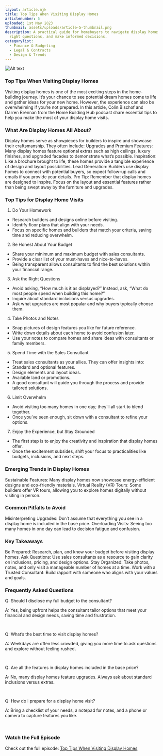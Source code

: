 ```yaml
---
layout: article.njk
title: Top Tips When Visiting Display Homes
articlenumber: 5
uploaded: 1st May 2023
thumbnail: assets/uploads/article-5-thumbnail.png
description: A practical guide for homebuyers to navigate display homes, ask the
  right questions, and make informed decisions.
categorylist:
  - Finance & Budgeting
  - Legal & Contracts
  - Design & Trends
---
```


![Alt text](/assets/uploads/article-5-thumbnail.png "title")

### Top Tips When Visiting Display Homes
Visiting display homes is one of the most exciting steps in the home-building journey. It’s your chance to see potential dream homes come to life and gather ideas for your new home. However, the experience can also be overwhelming if you’re not prepared. In this article, Colin Bischof and Darren Brennan from the Home Building Hub podcast share essential tips to help you make the most of your display home visits.

### What Are Display Homes All About?
Display homes serve as showpieces for builders to inspire and showcase their craftsmanship. They often include:
Upgrades and Premium Features: Many display homes feature optional extras such as high ceilings, luxury finishes, and upgraded facades to demonstrate what’s possible.
Inspiration: Like a brochure brought to life, these homes provide a tangible experience of design and layout possibilities.
Lead Generation: Builders use display homes to connect with potential buyers, so expect follow-up calls and emails if you provide your details.
Pro Tip: Remember that display homes are designed to inspire. Focus on the layout and essential features rather than being swept away by the furniture and upgrades.

### Top Tips for Display Home Visits

1. Do Your Homework
  - Research builders and designs online before visiting.
  - Identify floor plans that align with your needs.
  - Focus on specific homes and builders that match your criteria, saving time and reducing overwhelm.

2. Be Honest About Your Budget
  - Share your minimum and maximum budget with sales consultants.
  - Provide a clear list of your must-haves and nice-to-haves.
  - Being transparent allows consultants to find the best solutions within your financial range.

3. Ask the Right Questions
  - Avoid asking, “How much is it as displayed?” Instead, ask, “What do most people spend when building this home?”
  - Inquire about standard inclusions versus upgrades.
  - Ask what upgrades are most popular and why buyers typically choose them.

4. Take Photos and Notes
  - Snap pictures of design features you like for future reference.
  - Write down details about each home to avoid confusion later.
  - Use your notes to compare homes and share ideas with consultants or family members.

5. Spend Time with the Sales Consultant
  - Treat sales consultants as your allies. They can offer insights into:
  - Standard and optional features.
  - Design elements and layout ideas.
  - Available land or promotions.
  - A good consultant will guide you through the process and provide tailored solutions.

6. Limit Overwhelm
  - Avoid visiting too many homes in one day; they’ll all start to blend together.
  - Once you’ve seen enough, sit down with a consultant to refine your options.

7. Enjoy the Experience, but Stay Grounded
  - The first step is to enjoy the creativity and inspiration that display homes offer.
  - Once the excitement subsides, shift your focus to practicalities like budgets, inclusions, and next steps.

### Emerging Trends in Display Homes

Sustainable Features: Many display homes now showcase energy-efficient designs and eco-friendly materials.
Virtual Reality (VR) Tours: Some builders offer VR tours, allowing you to explore homes digitally without visiting in person.

### Common Pitfalls to Avoid
Misinterpreting Upgrades: Don’t assume that everything you see in a display home is included in the base price.
Overloading Visits: Seeing too many homes in one day can lead to decision fatigue and confusion.

### Key Takeaways
Be Prepared: Research, plan, and know your budget before visiting display homes.
Ask Questions: Use sales consultants as a resource to gain clarity on inclusions, pricing, and design options.
Stay Organized: Take photos, notes, and only visit a manageable number of homes at a time.
Work with a Trusted Consultant: Build rapport with someone who aligns with your values and goals.

### Frequently Asked Questions
Q: Should I disclose my full budget to the consultant?

A: Yes, being upfront helps the consultant tailor options that meet your financial and design needs, saving time and frustration.

<br>

Q: What’s the best time to visit display homes?

A: Weekdays are often less crowded, giving you more time to ask questions and explore without feeling rushed.

<br>

Q: Are all the features in display homes included in the base price?

A: No, many display homes feature upgrades. Always ask about standard inclusions versus extras.

<br>

Q: How do I prepare for a display home visit?

A: Bring a checklist of your needs, a notepad for notes, and a phone or camera to capture features you like.

<br>

### Watch the Full Episode
Check out the full episode: <a href="/posts/ep-5" id="intext-link" target="_blank">Top Tips When Visiting Display Homes</a>